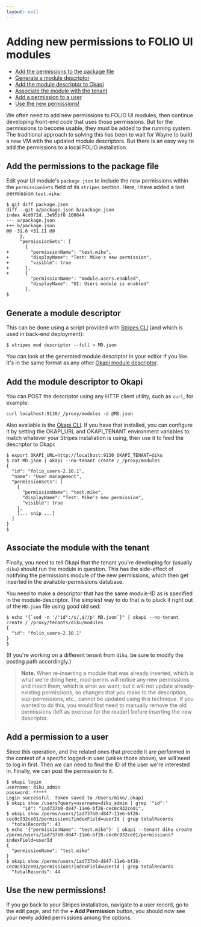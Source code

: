 ```yaml
---
layout: null
---
```


# Adding new permissions to FOLIO UI modules

<!-- md2toc -l 2 adding-permissions.md -->
* [Add the permissions to the package file](#add-the-permissions-to-the-package-file)
* [Generate a module descriptor](#generate-a-module-descriptor)
* [Add the module descriptor to Okapi](#add-the-module-descriptor-to-okapi)
* [Associate the module with the tenant](#associate-the-module-with-the-tenant)
* [Add a permission to a user](#add-a-permission-to-a-user)
* [Use the new permissions!](#use-the-new-permissions)

We often need to add new permissions to FOLIO UI modules, then continue developing front-end code that uses those permissions. But for the permissions to become usable, they must be added to the running system. The traditional approach to solving this has been to wait for Wayne to build a new VM with the updated module descriptors. But there is an easy way to add the permissions to a local FOLIO installation.

## Add the permissions to the package file

Edit your UI module's `package.json` to include the new permissions within the `permissionSets` field of its `stripes` section. Here, I have added a test permission `test.mike`:
```
$ git diff package.json
diff --git a/package.json b/package.json
index 4cd072d..3e95bf8 100644
--- a/package.json
+++ b/package.json
@@ -31,6 +31,11 @@
     },
     "permissionSets": [
       {
+        "permissionName": "test.mike",
+        "displayName": "Test: Mike's new permission",
+        "visible": true
+      },
+      {
         "permissionName": "module.users.enabled",
         "displayName": "UI: Users module is enabled"
       },
$
```

## Generate a module descriptor

This can be done using a script provided with [Stripes CLI](https://github.com/folio-org/stripes-cli) (and which is used in back-end deployment):
```
$ stripes mod descriptor --full > MD.json
```
You can look at the generated module descriptor in your editor if you like. It's in the same format as any other [Okapi module descriptor](https://github.com/folio-org/okapi/blob/master/doc/guide.md#example-4-complete-moduledescriptor).

## Add the module descriptor to Okapi

You can POST the descriptor using any HTTP client utility, such as `curl`, for example:
```
curl localhost:9130/_/proxy/modules -d @MD.json
```

Also available is the [Okapi CLI](https://github.com/thefrontside/okapi.rb). If you have that installed, you can configure it by setting the OKAPI_URL and OKAPI_TENANT environment variables to match whatever your Stripes installation is using, then use it to feed the descriptor to Okapi:
```
$ export OKAPI_URL=http://localhost:9130 OKAPI_TENANT=diku
$ cat MD.json | okapi --no-tenant create /_/proxy/modules
{
  "id": "folio_users-2.10.1",
  "name": "User management",
  "permissionSets": [
    {
      "permissionName": "test.mike",
      "displayName": "Test: Mike's new permission",
      "visible": true
    },
    [... snip ...]
  ]
}
$
```

## Associate the module with the tenant

Finally, you need to tell Okapi that the tenant you're developing for (usually `diku`) should run the module in question. This has the side-effect of notifying the permissions module of the new permissions, which then get inserted in the available-permissions database.

You need to make a descriptor that has the same module-ID as is specified in the module-descriptor. The simplest way to do that is to pluck it right out of the `MD.json` file using good old sed:
```
$ echo "{`sed -n '/"id":/s/,$//p' MD.json`}" | okapi --no-tenant create /_/proxy/tenants/diku/modules
{
  "id": "folio_users-2.10.1"
}
$
```
(If you're working on a different tenant from `diku`, be sure to modify the posting path accordingly.)

> **Note.** When re-inserting a module that was already inserted, which is what we're doing here, mod-perms will notice any new permissions and insert them, which is what we want; but it will not update already-existing permissions, so changes that you make to the description, sup-permissions, etc., cannot be updated using this technique. If you wanted to do this, you would first need to manually remove the old permissions (left as exercise for the reader) before inserting the new descriptor.

## Add a permission to a user

Since this operation, and the related ones that precede it are performed in the context of a specific logged-in user (unlike those above), we will need to log in first. Then we can need to find the ID of the user we're interested in. Finally, we can post the permission to it.
```
$ okapi login
username: diku_admin
password: *****
Login successful. Token saved to /Users/mike/.okapi
$ okapi show /users?query=username=diku_admin | grep '"id":'
      "id": "1ad737b0-d847-11e6-bf26-cec0c932ce01",
$ okapi show /perms/users/1ad737b0-d847-11e6-bf26-cec0c932ce01/permissions?indexField=userId | grep totalRecords
  "totalRecords": 43
$ echo '{"permissionName": "test.mike"}' | okapi --tenant diku create /perms/users/1ad737b0-d847-11e6-bf26-cec0c932ce01/permissions?indexField=userId
{
  "permissionName": "test.mike"
}
$ okapi show /perms/users/1ad737b0-d847-11e6-bf26-cec0c932ce01/permissions?indexField=userId | grep totalRecords
  "totalRecords": 44
```

## Use the new permissions!

If you go back to your Stripes installation, navigate to a user record, go to the edit page, and hit the **+ Add Permission** button, you should now see your newly added permissions among the options.

